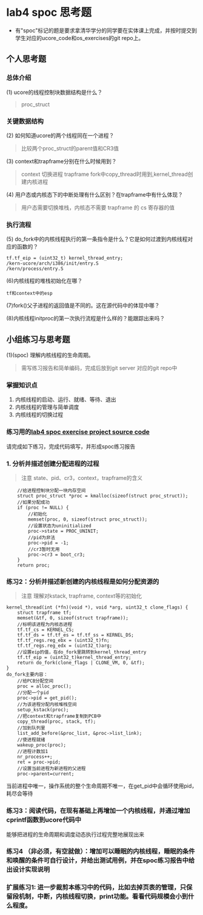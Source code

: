 # lab4 spoc 思考题

- 有"spoc"标记的题是要求拿清华学分的同学要在实体课上完成，并按时提交到学生对应的ucore_code和os_exercises的git repo上。

## 个人思考题

### 总体介绍

(1) ucore的线程控制块数据结构是什么？

> proc_struct

### 关键数据结构

(2) 如何知道ucore的两个线程同在一个进程？

> 比较两个proc_struct的parent值和CR3值

(3) context和trapframe分别在什么时候用到？

> context 切换进程
> trapframe fork中copy_thread时用到,kernel_thread创建内核进程

(4) 用户态或内核态下的中断处理有什么区别？在trapframe中有什么体现？

> 用户态需要切换堆栈，内核态不需要
> trapframe 的 cs 寄存器的值

### 执行流程

(5) do_fork中的内核线程执行的第一条指令是什么？它是如何过渡到内核线程对应的函数的？
```
tf.tf_eip = (uint32_t) kernel_thread_entry;
/kern-ucore/arch/i386/init/entry.S
/kern/process/entry.S
```

(6)内核线程的堆栈初始化在哪？
```
tf和context中的esp
```

(7)fork()父子进程的返回值是不同的。这在源代码中的体现中哪？

(8)内核线程initproc的第一次执行流程是什么样的？能跟踪出来吗？

## 小组练习与思考题

(1)(spoc) 理解内核线程的生命周期。

> 需写练习报告和简单编码，完成后放到git server 对应的git repo中

### 掌握知识点
1. 内核线程的启动、运行、就绪、等待、退出
2. 内核线程的管理与简单调度
3. 内核线程的切换过程

### 练习用的[lab4 spoc exercise project source code](https://github.com/chyyuu/ucore_lab/tree/master/related_info/lab4/lab4-spoc-discuss)


请完成如下练习，完成代码填写，并形成spoc练习报告

### 1. 分析并描述创建分配进程的过程

> 注意 state、pid、cr3，context，trapframe的含义
``` 
    //给进程控制块分配一块内存空间
    struct proc_struct *proc = kmalloc(sizeof(struct proc_struct));
    //如果分配成功
    if (proc != NULL) {
        //初始化
        memset(proc, 0, sizeof(struct proc_struct));
        //设置状态为uninitialized
        proc->state = PROC_UNINIT;
        //pid为非法
        proc->pid = -1;
        //cr3暂时无用
        proc->cr3 = boot_cr3;
    }
    return proc;
```

### 练习2：分析并描述新创建的内核线程是如何分配资源的

> 注意 理解对kstack, trapframe, context等的初始化
```
kernel_thread(int (*fn)(void *), void *arg, uint32_t clone_flags) {
    struct trapframe tf;
    memset(&tf, 0, sizeof(struct trapframe));
    //标明该进程为内核态进程
    tf.tf_cs = KERNEL_CS;
    tf.tf_ds = tf.tf_es = tf.tf_ss = KERNEL_DS;
    tf.tf_regs.reg_ebx = (uint32_t)fn;
    tf.tf_regs.reg_edx = (uint32_t)arg;
    //设置eip的值，在do_fork里跳转到kernel_thread_entry
    tf.tf_eip = (uint32_t)kernel_thread_entry;
    return do_fork(clone_flags | CLONE_VM, 0, &tf);
}
do_fork主要内容：
    //给PCB分配空间
    proc = alloc_proc();
    //分配一个pid
    proc->pid = get_pid();
    //为该进程分配内核堆栈空间
    setup_kstack(proc);
    //把context和trapframe复制到PCB中
    copy_thread(proc, stack, tf);
    //加到队列里
    list_add_before(&proc_list, &proc->list_link);
    //使进程就绪
    wakeup_proc(proc);
    //进程计数加1
    nr_process++;
    ret = proc->pid;
    //设置当前进程为新进程的父进程
    proc->parent=current;
```

当前进程中唯一，操作系统的整个生命周期不唯一，在get_pid中会循环使用pid，耗尽会等待

### 练习3：阅读代码，在现有基础上再增加一个内核线程，并通过增加cprintf函数到ucore代码中
能够把进程的生命周期和调度动态执行过程完整地展现出来



### 练习4 （非必须，有空就做）：增加可以睡眠的内核线程，睡眠的条件和唤醒的条件可自行设计，并给出测试用例，并在spoc练习报告中给出设计实现说明

### 扩展练习1: 进一步裁剪本练习中的代码，比如去掉页表的管理，只保留段机制，中断，内核线程切换，print功能。看看代码规模会小到什么程度。


